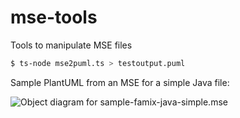 # mse-tools
 Tools to manipulate MSE files

```bash
$ ts-node mse2puml.ts > testoutput.puml
```

Sample PlantUML from an MSE for a simple Java file:

![Object diagram for sample-famix-java-simple.mse](https://www.plantuml.com/plantuml/svg/hLTBZzis4BxpLmZAmTd36alIycDRB-9kKs21PBE0W_HGz43BjCr43rUYZDsa-UybHLAcR9fsbVXWIEAyPxwPuPkIau9NQGBABopRaeAaGSbV4Yh-2nRN9vnnyVvXyPd6F5WoifP4gxm8If9k4tgz8YbxllvCTkIwPF9BFoqf05dEQK3Au76ULqLCmKEshNYmOaAMP7u_VtiRXE6iBnd348JXjbeaB0xYX9HbC0k-rHy3yTiMR4U4iBamALi76KdfB-BGd2esVRYc_56Slxwo-EMleBmgiePN7Nm_ahBBsJ8ejGnBtw4ulc5bNnu4KuVCC9J_D5i6CWWWLw4BRvzaV2cd1VjAbnzVjZIK0Jhw2eDlW2sd44Z9qzvzdih4B1BQ0woSysenvKL5mNUmbpoBOrgMjJZrY9GC93Z-B1Yd5x1WnOBzL0D5DJWj-5uciEQedoB546blPZsGvaksOhGefpqLzbwB_o7RY5XmaiKgFjRxKCaQNae_KlIZ5htCRRabchfv6olQiRQJvQUZ_P0jwJDT_Y5gUPR5cxpGUW--JfJ4YQo4fxoSmX42iluVLI3gok-16e7ryN3IHGkyqULoq-WPttZrGDn9ZobBQFHCXZuraxQMzvHlycKjMZr2NQ8GwOXhwFP0_18dUKeuYsNf9_IPyHU11aVPP5MweCM7rPoB_f3IZ0llGCdM6H5etujyVTMkiAU2fOop7TrZqFu2DH94d9HbiYjuga7Oo6B6Fv62IPIgy1ryX1etSA1bbZHP_N25GGqk63Mv7qRUt4UZCrdH48F3niwVaHLaPwNTNwzwdJpNq8QZnlC1zdgEyILT0Ees04qVI4YszkNfPE-16lwm4wgHHZLgK3s0FlVmk5tXPgQq9mpI64PcjcHrQlsJn8mIT4dyaCOECjZvzNUw8bN2XH7n5xAcTptVi40Q9iZ0v7v3YZdzfw8YeZ8D3vbmOoKKgLpOUUa-Lf264OewfKf31WqxWb0jIEz4eLKYGBMIzYUaYnsr-MPS06XHSSNIl25TmcZSIh8T7hLGTG8UqcMDzcFjPk3pDeA-X6DTv_X66wlsp1_kZ5XNEeRxgUZl3ruhDGQmcLMgTVL-KlrXitfXhn4Q6zXWOoxuISA-cjMmEpQi5LGAsojs7M2D5Xmv5zJkLfneALZZ2vkHf39tK20cJzVN_zurfVKgOHczNII2n9pt_tgL5m9NzEz-QxC4XkSCWTRWMDelLpO23lQJj7gBzZeMdM8Nq-UCOms57JlHXoztHxHDmtI6efsV_wD3GCCmdQPmHRL_5uHRPtcxQ_ka42uUx_EC4s6oQ3hMnW3CbQkc8_MBx4jcesgVxveryNX71EOcvfUapxS5tR6y4gxegrdxUA_8cl_0tEBy6WPk3QXzlDTW3P-c87r14-j1wvfseAsTLkkAPj8fbaghMrYj0ZXkOJKJJUfLr7Y2WUiYrQPiOkAw2xc4YXMfkTlKvqiQ9y9OVTVN9Nv0exonA2BWk3nOfB_H3P5nAaZoDkDY2_TQ6haj1Sswxp3qu3PqGEiosB6UjzNQ9MWlsnqIYWxpP1UVlUfwKd14TZwqpJRiHWuw8F1W0mtETfJsSdeQ7IFWMaTT6HVDmLeGFQ4v8hiatsZYnWxQJv-p7XzlS6sHMdSpA2uF8SQU40xtWyKdSGnEx4Bdx7WZziygJVu3 "Object diagram for sample-famix-java-simple.mse")